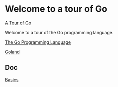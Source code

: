 # Welcome to a tour of Go
[ A Tour of Go ](https://tour.golang.org/list)

 Welcome to a tour of the Go programming language.

[The Go Programming Language](http://www.gopl.io/)

[Goland](https://www.jetbrains.com/help/go/quick-start-guide-goland.html)

## Doc  
[Basics](https://github.com/henrytien/go/blob/master/doc/basics.md) 